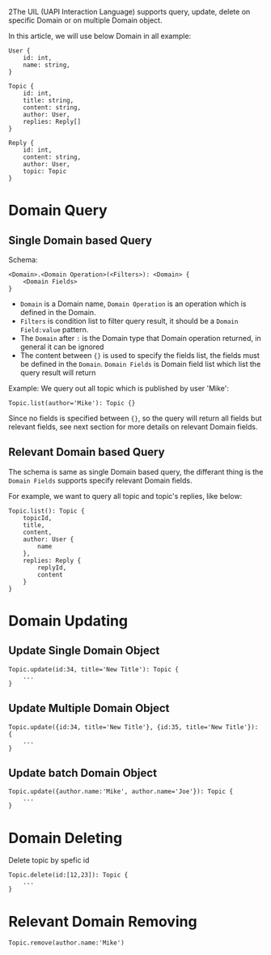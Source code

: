 2The UIL (UAPI Interaction Language) supports query, update, delete on specific Domain or on multiple Domain object.

In this article, we will use below Domain in all example:
```
User {
	id: int,
	name: string,
}

Topic {
	id: int,
	title: string,
	content: string,
	author: User,
	replies: Reply[]
}

Reply {
	id: int,
	content: string,
	author: User,
	topic: Topic
}
```

# Domain Query

## Single Domain based Query
Schema:
```uil
<Domain>.<Domain Operation>(<Filters>): <Domain> {
	<Domain Fields>
}
```
* `Domain` is a Domain name, `Domain Operation` is an operation which is defined in the Domain.
* `Filters` is condition list to filter query result, it should be a `Domain Field:value` pattern.
* The `Domain` after `:` is the Domain type that Domain operation returned, in general it can be ignored
* The content between `{}` is used to specify the fields list, the fields must be defined in the `Domain`.
`Domain Fields` is Domain field list which list the query result will return 

Example:
We query out all topic which is published by user 'Mike':
```uil
Topic.list(author='Mike'): Topic {}
```
Since no fields is specified between `{}`, so the query will return all fields but relevant fields, see next section for more details on relevant Domain fields.

## Relevant Domain based Query
The schema is same as single Domain based query, the differant thing is the  `Domain Fields` supports specify relevant Domain fields.

For example, we want to query all topic and topic's replies, like below:
```uil
Topic.list(): Topic {
	topicId,
	title,
	content,
	author: User {
		name
	},
	replies: Reply {
		replyId,
		content
	}
}
```

# Domain Updating
## Update Single Domain Object

```uil
Topic.update(id:34, title='New Title'): Topic {
	...
}
```

## Update Multiple Domain Object
```uil
Topic.update({id:34, title='New Title'}, {id:35, title='New Title'}): {
	...
}
```

## Update batch Domain Object
```
Topic.update({author.name:'Mike', author.name='Joe'}): Topic {
	...
}
```

# Domain Deleting
Delete topic by spefic id
```uil
Topic.delete(id:[12,23]): Topic {
	...
}
```

# Relevant Domain Removing

```uil
Topic.remove(author.name:'Mike')
```
